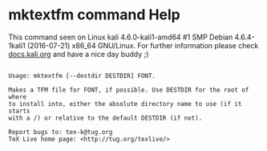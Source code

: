 # mktextfm command Help
 
 This command seen on Linux kali 4.6.0-kali1-amd64 #1 SMP Debian 4.6.4-1kali1 (2016-07-21) x86_64 GNU/Linux. For further information please check [docs.kali.org](docs.kali.org) and have a nice day buddy ;) 

~~~

Usage: mktextfm [--destdir DESTDIR] FONT.

Makes a TFM file for FONT, if possible. Use DESTDIR for the root of where
to install into, either the absolute directory name to use (if it starts
with a /) or relative to the default DESTDIR (if not).

Report bugs to: tex-k@tug.org
TeX Live home page: <http://tug.org/texlive/>


~~~
